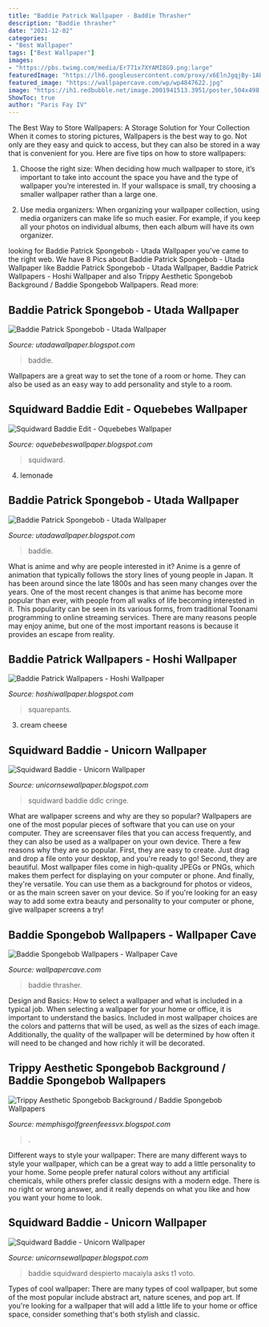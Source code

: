 ```yaml
---
title: "Baddie Patrick Wallpaper - Baddie Thrasher"
description: "Baddie thrasher"
date: "2021-12-02"
categories:
- "Best Wallpaper"
tags: ["Best Wallpaper"]
images:
- "https://pbs.twimg.com/media/Er771x7XYAMI8G9.png:large"
featuredImage: "https://lh6.googleusercontent.com/proxy/x6ElnJgqjBy-1ABvGB81qQ52_jLR--e_to9B4H9eZpoabHy6UDqa4nZ-mso58qGOb9stOsiJk4sIsozVPRhz5TX0aACXalDnkDJRE3aASOR0ngazjoavqyK1SORXQcoYRYK-8JFrcdKmUg=w1200-h630-p-k-no-nu"
featured_image: "https://wallpapercave.com/wp/wp4847622.jpg"
image: "https://ih1.redbubble.net/image.2001941513.3951/poster,504x498,f8f8f8-pad,600x600,f8f8f8.jpg"
ShowToc: true
author: "Paris Fay IV"
---
```



The Best Way to Store Wallpapers: A Storage Solution for Your Collection
When it comes to storing pictures, Wallpapers is the best way to go. Not only are they easy and quick to access, but they can also be stored in a way that is convenient for you. Here are five tips on how to store wallpapers:
1) Choose the right size: When deciding how much wallpaper to store, it’s important to take into account the space you have and the type of wallpaper you’re interested in. If your wallspace is small, try choosing a smaller wallpaper rather than a large one.

2) Use media organizers: When organizing your wallpaper collection, using media organizers can make life so much easier. For example, if you keep all your photos on individual albums, then each album will have its own organizer.

	

		
looking for Baddie Patrick Spongebob - Utada Wallpaper you've came to the right web. We have 8 Pics about Baddie Patrick Spongebob - Utada Wallpaper like Baddie Patrick Spongebob - Utada Wallpaper, Baddie Patrick Wallpapers - Hoshi Wallpaper and also Trippy Aesthetic Spongebob Background / Baddie Spongebob Wallpapers. Read more:
		
    
## Baddie Patrick Spongebob - Utada Wallpaper

<img loading=lazy src="https://ih1.redbubble.net/image.1012408042.1562/st,small,507x507-pad,600x600,f8f8f8.jpg" onerror="this.onerror=null;this.src='https://tse4.mm.bing.net/th?id=OIP.hxVV-TI-u1m4fR1GJCCUOAHaHa&amp;pid=15.1';" alt="Baddie Patrick Spongebob - Utada Wallpaper">

_Source: utadawallpaper.blogspot.com_

>baddie. 

	

Wallpapers are a great way to set the tone of a room or home. They can also be used as an easy way to add personality and style to a room.

    
## Squidward Baddie Edit - Oquebebes Wallpaper

<img loading=lazy src="https://ih1.redbubble.net/image.2001941513.3951/poster,504x498,f8f8f8-pad,600x600,f8f8f8.jpg" onerror="this.onerror=null;this.src='https://tse2.mm.bing.net/th?id=OIP.2NuyEv1-9wq2QC9a9zreMAHaHa&amp;pid=15.1';" alt="Squidward Baddie Edit - Oquebebes Wallpaper">

_Source: oquebebeswallpaper.blogspot.com_

>squidward. 

	

4. lemonade 

    
## Baddie Patrick Spongebob - Utada Wallpaper

<img loading=lazy src="https://cdn.shopify.com/s/files/1/0150/0643/3380/products/SBSP-DST-Viacom-Spongebob-6733-White-Front-RO_600x.jpg?v=1598992596" onerror="this.onerror=null;this.src='https://tse2.mm.bing.net/th?id=OIP.LD0uXyLXuIeEHydkcfcDSQHaHa&amp;pid=15.1';" alt="Baddie Patrick Spongebob - Utada Wallpaper">

_Source: utadawallpaper.blogspot.com_

>baddie. 

	

What is anime and why are people interested in it?
Anime is a genre of animation that typically follows the story lines of young people in Japan. It has been around since the late 1800s and has seen many changes over the years. One of the most recent changes is that anime has become more popular than ever, with people from all walks of life becoming interested in it. This popularity can be seen in its various forms, from traditional Toonami programming to online streaming services. There are many reasons people may enjoy anime, but one of the most important reasons is because it provides an escape from reality.

    
## Baddie Patrick Wallpapers - Hoshi Wallpaper

<img loading=lazy src="https://wallpapercave.com/wp/wp4847622.jpg" onerror="this.onerror=null;this.src='https://tse1.mm.bing.net/th?id=OIP.PwpLlIVYRU6IeSvOK7Lo7gHaHa&amp;pid=15.1';" alt="Baddie Patrick Wallpapers - Hoshi Wallpaper">

_Source: hoshiwallpaper.blogspot.com_

>squarepants. 

	

3. cream cheese 

    
## Squidward Baddie - Unicorn Wallpaper

<img loading=lazy src="https://pbs.twimg.com/profile_images/1298536222072209409/Jc2l3lA2_400x400.jpg" onerror="this.onerror=null;this.src='https://tse3.mm.bing.net/th?id=OIP.tSPhkrfKVsHgBS6tyQpYGQAAAA&amp;pid=15.1';" alt="Squidward Baddie - Unicorn Wallpaper">

_Source: unicornsewallpaper.blogspot.com_

>squidward baddie ddlc cringe. 

	

What are wallpaper screens and why are they so popular?
Wallpapers are one of the most popular pieces of software that you can use on your computer. They are screensaver files that you can access frequently, and they can also be used as a wallpaper on your own device. There a few reasons why they are so popular. First, they are easy to create. Just drag and drop a file onto your desktop, and you're ready to go! Second, they are beautiful. Most wallpaper files come in high-quality JPEGs or PNGs, which makes them perfect for displaying on your computer or phone. And finally, they're versatile. You can use them as a background for photos or videos, or as the main screen saver on your device. So if you're looking for an easy way to add some extra beauty and personality to your computer or phone, give wallpaper screens a try!

    
## Baddie Spongebob Wallpapers - Wallpaper Cave

<img loading=lazy src="https://wallpapercave.com/wp/wp7911514.jpg" onerror="this.onerror=null;this.src='https://tse1.mm.bing.net/th?id=OIP.DHquDGpcIps96zKl_eRXRAHaNL&amp;pid=15.1';" alt="Baddie Spongebob Wallpapers - Wallpaper Cave">

_Source: wallpapercave.com_

>baddie thrasher. 

	

Design and Basics: How to select a wallpaper and what is included in a typical job.
When selecting a wallpaper for your home or office, it is important to understand the basics. Included in most wallpaper choices are the colors and patterns that will be used, as well as the sizes of each image. Additionally, the quality of the wallpaper will be determined by how often it will need to be changed and how richly it will be decorated.

    
## Trippy Aesthetic Spongebob Background / Baddie Spongebob Wallpapers

<img loading=lazy src="https://lh6.googleusercontent.com/proxy/x6ElnJgqjBy-1ABvGB81qQ52_jLR--e_to9B4H9eZpoabHy6UDqa4nZ-mso58qGOb9stOsiJk4sIsozVPRhz5TX0aACXalDnkDJRE3aASOR0ngazjoavqyK1SORXQcoYRYK-8JFrcdKmUg=w1200-h630-p-k-no-nu" onerror="this.onerror=null;this.src='https://tse3.mm.bing.net/th?id=OIP.VewNEA5C5GIRrTpYz5wPCgHaD4&amp;pid=15.1';" alt="Trippy Aesthetic Spongebob Background / Baddie Spongebob Wallpapers">

_Source: memphisgolfgreenfeessvx.blogspot.com_

>. 

	

Different ways to style your wallpaper:
There are many different ways to style your wallpaper, which can be a great way to add a little personality to your home. Some people prefer natural colors without any artificial chemicals, while others prefer classic designs with a modern edge. There is no right or wrong answer, and it really depends on what you like and how you want your home to look.

    
## Squidward Baddie - Unicorn Wallpaper

<img loading=lazy src="https://pbs.twimg.com/media/Er771x7XYAMI8G9.png:large" onerror="this.onerror=null;this.src='https://tse2.mm.bing.net/th?id=OIP.ikjPjpLhkOUgj-t7gh8miQHaPT&amp;pid=15.1';" alt="Squidward Baddie - Unicorn Wallpaper">

_Source: unicornsewallpaper.blogspot.com_

>baddie squidward despierto macaiyla asks t1 voto. 

	

Types of cool wallpaper:
There are many types of cool wallpaper, but some of the most popular include abstract art, nature scenes, and pop art. If you're looking for a wallpaper that will add a little life to your home or office space, consider something that's both stylish and classic.

